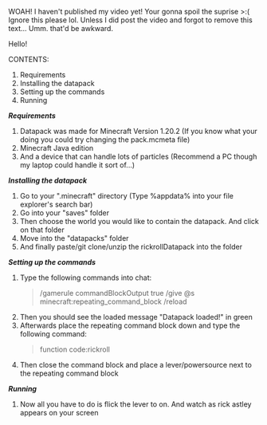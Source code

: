 WOAH! I haven't published my video yet! Your gonna spoil the suprise >:( Ignore this please lol. Unless I did post the video and forgot to remove this text... Umm. that'd be awkward.


Hello!

CONTENTS:
1. Requirements
2. Installing the datapack
3. Setting up the commands
4. Running

  ***Requirements***
1. Datapack was made for Minecraft Version 1.20.2 (If you know what your doing you could try changing the pack.mcmeta file)
2. Minecraft Java edition
3. And a device that can handle lots of particles (Recommend a PC though my laptop could handle it sort of...)

  ***Installing the datapack***
1. Go to your ".minecraft" directory (Type %appdata% into your file explorer's search bar)
2. Go into your "saves" folder
3. Then choose the world you would like to contain the datapack. And click on that folder
4. Move into the "datapacks" folder
5. And finally paste/git clone/unzip the rickrollDatapack into the folder


  ***Setting up the commands***
1. Type the following commands into chat:
   > /gamerule commandBlockOutput true
   > /give @s minecraft:repeating_command_block
   > /reload
2. Then you should see the loaded message "Datapack loaded!" in green
3. Afterwards place the repeating command block down and type the following command:
   > function code:rickroll
4. Then close the command block and place a lever/powersource next to the repeating command block

  ***Running***
1. Now all you have to do is flick the lever to on. And watch as rick astley appears on your screen
